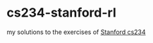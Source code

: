 # cs234-stanford-rl

my solutions to the exercises of [Stanford cs234](http://web.stanford.edu/class/cs234/schedule.html)